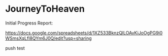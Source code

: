 # JourneyToHeaven

Initial Progress Report:

https://docs.google.com/spreadsheets/d/1XZ533BknzQlLOAvKiJoOgPG9i0WSmsXqLfl8QYm6J0Q/edit?usp=sharing


push test